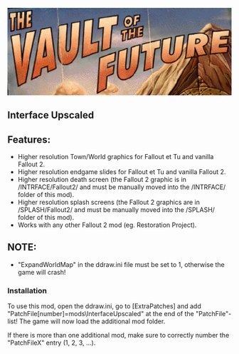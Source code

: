 <p align="center"><img src="interface_upscaled.gif" alt="Interface Upscaled"/></p>

Interface Upscaled
------------------

## Features:
- Higher resolution Town/World graphics for Fallout et Tu and vanilla Fallout 2.
- Higher resolution endgame slides for Fallout et Tu and vanilla Fallout 2.
- Higher resolution death screen (the Fallout 2 graphic is in /INTRFACE/Fallout2/ and must be manually moved into the /INTRFACE/ folder of this mod).
- Higher resolution splash screens (the Fallout 2 graphics are in /SPLASH/Fallout2/ and must be manually moved into the /SPLASH/ folder of this mod).
- Works with any other Fallout 2 mod (eg. Restoration Project).

## NOTE:
- "ExpandWorldMap" in the ddraw.ini file must be set to 1, otherwise the game will crash!

### Installation
To use this mod, open the ddraw.ini, go to [ExtraPatches] and add "PatchFile[number]=mods\InterfaceUpscaled" at the end of the "PatchFile"-list!
The game will now load the additional mod folder.

If there is more than one additional mod, make sure to correctly number the "PatchFileX" entry (1, 2, 3, ...).